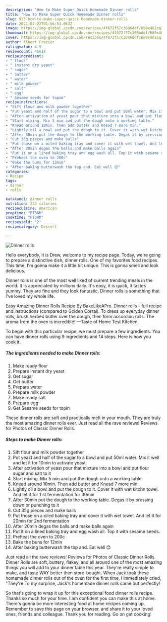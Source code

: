 ```yaml
---
description: "How to Make Super Quick Homemade Dinner rolls"
title: "How to Make Super Quick Homemade Dinner rolls"
slug: 923-how-to-make-super-quick-homemade-dinner-rolls
date: 2021-07-22T01:56:54.063Z
image: https://img-global.cpcdn.com/recipes/4f672f57c3086ddf/680x482cq70/dinner-rolls-recipe-main-photo.jpg
thumbnail: https://img-global.cpcdn.com/recipes/4f672f57c3086ddf/680x482cq70/dinner-rolls-recipe-main-photo.jpg
cover: https://img-global.cpcdn.com/recipes/4f672f57c3086ddf/680x482cq70/dinner-rolls-recipe-main-photo.jpg
author: Albert Frazier
ratingvalue: 4.9
reviewcount: 45618
recipeingredient:
- " flour"
- " instant dry yeast"
- " sugar"
- " butter"
- " water"
- " milk powder"
- " salt"
- " egg"
- " Sesame seeds for topin"
recipeinstructions:
- "Sift flour and milk powder together"
- "Put yeast and half of the sugar to a bowl and put 50ml water. Mix it well and let it for 10min to activate yeast."
- "After activation of yeast pour that mixture into a bowl and put flour sugar and salt to it"
- "Start mixing. Mix 5 min and put the dough onto a working table."
- "Knead around 10min. Then add butter and Knead 7 more min."
- "Lightly oil a bowl and put the dough to it. Cover it with wet kitchn towel. And let it for 1 st fermentation for 30min"
- "After 30min put the dough to the working table. Degas it by pressing down or punching to it"
- "Cut 35g pieces and make balls"
- "Put those on a oiled baking tray and cover it with wet towel. And let it for 20min for 2nd fermentation"
- "After 20min degas the balls.and make balls again"
- "Put it on a lined baking tray and egg wash all. Top it with sesame seeds."
- "Preheat the oven to 200c"
- "Bake the buns for 12min"
- "After baking butterwash the top and. Eat well 😊"
categories:
- Recipe
tags:
- dinner
- rolls

katakunci: dinner rolls 
nutrition: 233 calories
recipecuisine: American
preptime: "PT38M"
cooktime: "PT34M"
recipeyield: "2"
recipecategory: Dessert

---
```



![Dinner rolls](https://img-global.cpcdn.com/recipes/4f672f57c3086ddf/680x482cq70/dinner-rolls-recipe-main-photo.jpg)

Hello everybody, it is Drew, welcome to my recipe page. Today, we're going to prepare a distinctive dish, dinner rolls. One of my favorites food recipes. This time, I'm gonna make it a little bit unique. This is gonna smell and look delicious.

Dinner rolls is one of the most well liked of current trending meals in the world. It is appreciated by millions daily. It's easy, it is quick, it tastes yummy. They are fine and they look fantastic. Dinner rolls is something that I've loved my whole life.

Easy Amazing Dinner Rolls Recipe By BakeLikeAPro. Dinner rolls - full recipe and instructions (compared to Golden Corral). To dress up everyday dinner rolls, brush herbed butter over the dough, then form accordion rolls. The aroma from the oven is incredible! —Taste of Home Test Kitchen.


To begin with this particular recipe, we must prepare a few ingredients. You can have dinner rolls using 9 ingredients and 14 steps. Here is how you cook it.

<!--inarticleads1-->

##### The ingredients needed to make Dinner rolls:

1. Make ready  flour
1. Prepare  instant dry yeast
1. Get  sugar
1. Get  butter
1. Prepare  water
1. Prepare  milk powder
1. Make ready  salt
1. Prepare  egg
1. Get  Sesame seeds for topin


These dinner rolls are soft and practically melt in your mouth. They are truly the most amazing dinner rolls ever. Just read all the rave reviews! Reviews for Photos of Classic Dinner Rolls. 

<!--inarticleads2-->

##### Steps to make Dinner rolls:

1. Sift flour and milk powder together
1. Put yeast and half of the sugar to a bowl and put 50ml water. Mix it well and let it for 10min to activate yeast.
1. After activation of yeast pour that mixture into a bowl and put flour sugar and salt to it
1. Start mixing. Mix 5 min and put the dough onto a working table.
1. Knead around 10min. Then add butter and Knead 7 more min.
1. Lightly oil a bowl and put the dough to it. Cover it with wet kitchn towel. And let it for 1 st fermentation for 30min
1. After 30min put the dough to the working table. Degas it by pressing down or punching to it
1. Cut 35g pieces and make balls
1. Put those on a oiled baking tray and cover it with wet towel. And let it for 20min for 2nd fermentation
1. After 20min degas the balls.and make balls again
1. Put it on a lined baking tray and egg wash all. Top it with sesame seeds.
1. Preheat the oven to 200c
1. Bake the buns for 12min
1. After baking butterwash the top and. Eat well 😊


Just read all the rave reviews! Reviews for Photos of Classic Dinner Rolls. Dinner Rolls are soft, buttery, flakey, and all around one of the most amazing things you will add to your dinner table this year. They&#39;re really simple to make, and taste WAY better then store-bought. When Jack took these homemade dinner rolls out of the oven for the first time, I immediately cried, &#34;They&#39;re To my surprise, Jack&#39;s homemade dinner rolls came out perfectly! 

So that's going to wrap it up for this exceptional food dinner rolls recipe. Thanks so much for your time. I am confident you can make this at home. There's gonna be more interesting food at home recipes coming up. Remember to save this page on your browser, and share it to your loved ones, friends and colleague. Thank you for reading. Go on get cooking!
